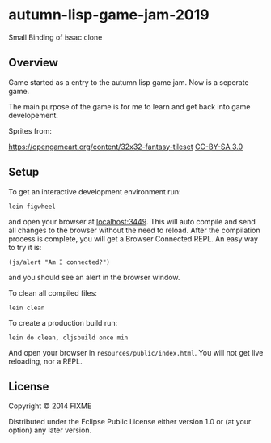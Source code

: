 # autumn-lisp-game-jam-2019

Small Binding of issac clone

## Overview

Game started as a entry to the autumn lisp game jam. Now is a seperate game.

The main purpose of the game is for me to learn and get back into game developement.

Sprites from:

https://opengameart.org/content/32x32-fantasy-tileset [CC-BY-SA 3.0](http://creativecommons.org/licenses/by-sa/3.0/)

## Setup

To get an interactive development environment run:

    lein figwheel

and open your browser at [localhost:3449](http://localhost:3449/).
This will auto compile and send all changes to the browser without the
need to reload. After the compilation process is complete, you will
get a Browser Connected REPL. An easy way to try it is:

    (js/alert "Am I connected?")

and you should see an alert in the browser window.

To clean all compiled files:

    lein clean

To create a production build run:

    lein do clean, cljsbuild once min

And open your browser in `resources/public/index.html`. You will not
get live reloading, nor a REPL.

## License

Copyright © 2014 FIXME

Distributed under the Eclipse Public License either version 1.0 or (at your option) any later version.
